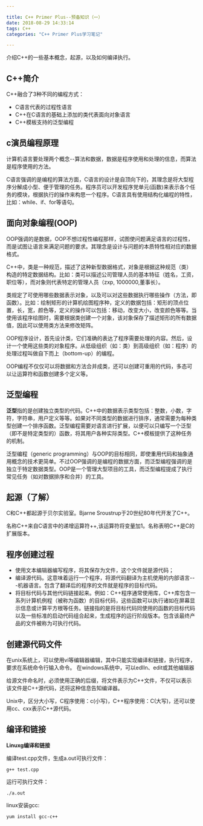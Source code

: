 ```yaml
---

title: C++ Primer Plus--预备知识（一）
date: 2018-08-29 14:33:14
tags: C++
categories: "C++ Primer Plus学习笔记"

---
```


介绍C++的一些基本概念，起源，以及如何编译执行。<!--more-->

## C++简介

C++融合了3种不同的编程方式：

- C语言代表的过程性语言
- C++在C语言的基础上添加的类代表面向对象语言
- C++模板支持的泛型编程

## c演员编程原理

计算机语言要处理两个概念--算法和数据，数据是程序使用和处理的信息，而算法是程序使用的方法。

C语言强调的是编程的算法方面，C语言的设计是自顶向下的，其理念是将大型程序分解成小型、便于管理的任务。程序员可以开发程序党单元(函数)来表示各个任务的模块，根据执行的操作来构思一个程序。C语言具有使用结构化编程的特性，比如：while、if、for等语句。

## 面向对象编程(OOP)

OOP强调的是数据，OOP不想过程性编程那样，试图使问题满足语言的过程性，而是试图让语言来满足问题的要求。其理念是设计与问题的本质特性相对应的数据格式。

C++中，类是一种规范，描述了这种新型数据格式，对象是根据这种规范（类）构造的特定数据结构。比如：类可以描述公司管理人员的基本特征（姓名，工资，职位等），而对象则代表特定的管理人员（zxp, 1000000,董事长）。

类规定了可使用哪些数据表示对象，以及可以对这些数据执行哪些操作（方法，即函数）。比如：绘制矩形的计算机绘图程序种，定义的数据包括：矩形的顶点位置，长，宽，颜色等，定义的操作可以包括：移动，改变大小，改变颜色等等。当使用该程序绘图时，需要根据类创建一个对象，该对象保存了描述矩形的所有数据值，因此可以使用类方法来修改矩阵。

OOP程序设计，首先设计类，它们准确的表达了程序需要处理的内容。然后，设计一个使用这些类的对象程序。从低级组织（如：类）到高级组织（如：程序）的处理过程叫做自下而上（bottom-up）的编程。

OOP编程不仅仅可以将数据和方法合并成类，还可以创建可重用的代码，多态可以让运算符和函数创建多个定义等。

## 泛型编程

**泛型**指的是创建独立类型的代码。C++中的数据表示类型包括：整数，小数，字符，字符串，用户定义等等。如果对不同类型的数据进行排序，通常需要为每种类型创建一个排序函数。泛型编程需要对语言进行扩展，以便可以只编写一个泛型（即不是特定类型的）函数，将其用户各种实际类型。C++模板提供了这种任务的机制。

泛型编程（generic programming）与OOP的目标相同，即使重用代码和抽象通用概念的技术更简单。不过OOP强调的是编程的数据方面，而泛型编程强调的是独立于特定数据类型。OOP是一个管理大型项目的工具，而泛型编程提成了执行常见任务（如对数据排序和合并）的工具。


## 起源（了解）

C和C++都起源于贝尔实验室。Bjarne Sroustrup于20世纪80年代开发了C++。

名称C++来自C语言中的递增运算符++,该运算符将变量加1。名称表明C++是C的扩展版本。

## 程序创建过程

- 使用文本编辑器编写程序，将其保存为文件，这个文件就是源代码；
- 编译源代码。这意味着运行一个程序，将源代码翻译为主机使用的内部语言---机器语言。包含了翻译后的程序的文件就是程序的目标代码。
- 将目标代码与其他代码链接起来。例如：C++程序通常使用库，C++库包含一系列计算机例程（被称为函数）的目标代码，这些函数可以执行诸如在屏幕显示信息或计算平方根等任务。链接指的是将目标代码同使用的函数的目标代码以及一些标准的启动代码组合起来，生成程序的运行阶段版本。包含该最终产品的文件被称为可执行代码。


## 创建源代码文件

在unix系统上，可以使用vi等编辑器编辑，其中只能实现编译和链接，执行程序，要求在系统命令行输入命令。
在windows系统中，可以edlIn、edit或其他编辑器

给源文件命名时，必须使用正确的后缀，将文件表示为C++文件，不仅可以表示该文件是C++源代码，还将这种信息告知编译器。

Unix中，区分大小写，C程序使用：c(小写)，C++程序使用：C(大写)，还可以使用cc、cxx表示C++源代码。


## 编译和链接

**Linuxg编译和链接**

编译test.cpp文件，生成a.out可执行文件：

	g++ test.cpp

运行可执行文件：

	./a.out

linux安装gcc:
	
	yum install gcc-c++



